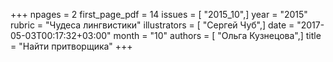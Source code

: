 +++
npages = 2
first_page_pdf = 14
issues = [ "2015_10",]
year = "2015"
rubric = "Чудеса лингвистики"
illustrators = [ "Сергей Чуб",]
date = "2017-05-03T00:17:32+03:00"
month = "10"
authors = [ "Ольга Кузнецова",]
title = "Найти притворщика"
+++
